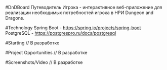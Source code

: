 #DnDBoard
Путеводитель Игрока - интерактивное веб-приложение для реализации необходимых потребностей игрока в НРИ Dungeon and Dragons.

#Technology
Spring Boot - https://spring.io/projects/spring-boot
PostgreSQL - https://postgrespro.ru/docs/postgresql

#Starting
// В разработке

#Project Opportunities
// В разработке

#Screenshots/Video
// В разработке

